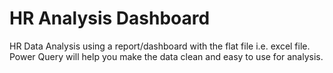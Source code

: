 # HR Analysis Dashboard
 HR Data Analysis using a report/dashboard with the flat file i.e. excel file. Power Query will help you make the data clean and easy to use for analysis.
